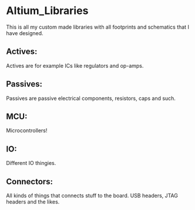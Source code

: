 # Altium_Libraries

This is all my custom made libraries with all footprints and schematics that I have designed.

## Actives:
Actives are for example ICs like regulators and op-amps.

## Passives:
Passives are passive electrical components, resistors, caps and such.

## MCU:
Microcontrollers!

## IO:
Different IO thingies.

## Connectors:
All kinds of things that connects stuff to the board. USB headers, JTAG headers and the likes.